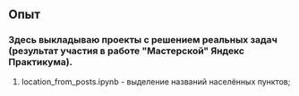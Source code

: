 ## Опыт
### Здесь выкладываю проекты с решением реальных задач (результат участия в работе "Мастерской" Яндекс Практикума).

1. location_from_posts.ipynb - выделение названий населённых пунктов;
